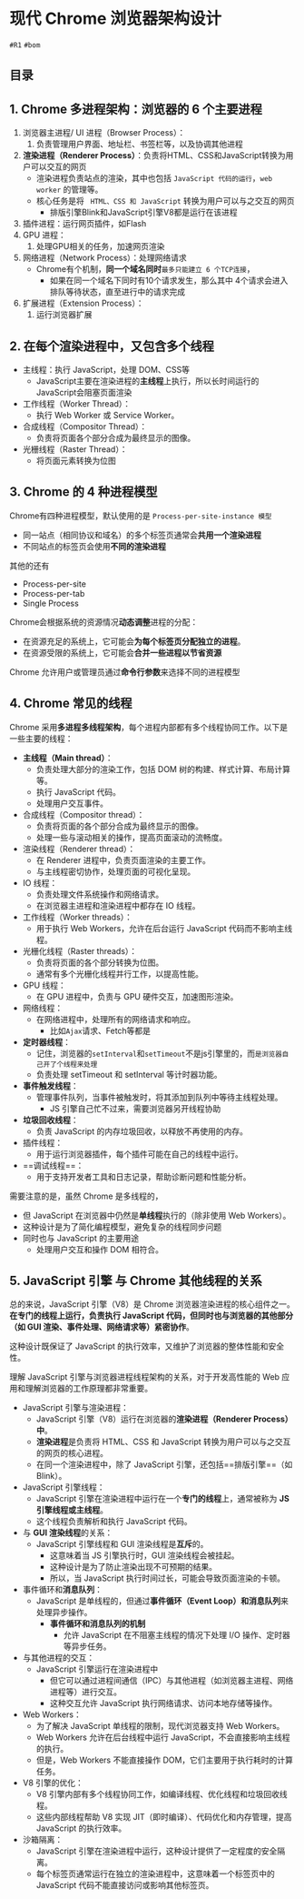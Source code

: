 
# 现代 Chrome 浏览器架构设计

`#R1` `#bom` 


## 目录
<!-- toc -->
 ## 1. Chrome 多进程架构：浏览器的 6 个主要进程 

1. 浏览器主进程/ UI 进程（Browser Process）：
	1. 负责管理用户界面、地址栏、书签栏等，以及协调其他进程
2. **渲染进程（Renderer Process）**：负责将HTML、CSS和JavaScript转换为用户可以交互的网页
	- 渲染进程负责站点的渲染，其中也包括 `JavaScript 代码的运行`，`web worker` 的管理等。
	- 核心任务是将 ` HTML、CSS 和 JavaScript` 转换为用户可以与之交互的网页
		- 排版引擎Blink和JavaScript引擎V8都是运行在该进程
3. 插件进程：运行网页插件，如Flash
4. GPU 进程：
	1. 处理GPU相关的任务，加速网页渲染
5. 网络进程（Network Process）：处理网络请求
	- Chrome有个机制，**同一个域名同时**`最多只能建立 6 个TCP连接`，
		- 如果在同一个域名下同时有10个请求发生，那么其中 4个请求会进入排队等待状态，直至进行中的请求完成
6. 扩展进程（Extension Process）：
	1. 运行浏览器扩展

## 2. 在每个渲染进程中，又包含多个线程

- 主线程：执行 JavaScript，处理 DOM、CSS等
	- JavaScript主要在渲染进程的**主线程**上执行，所以长时间运行的JavaScript会阻塞页面渲染
- 工作线程（Worker Thread）：
	- 执行 Web Worker 或 Service Worker。 
- 合成线程（Compositor Thread）：
	- 负责将页面各个部分合成为最终显示的图像。 
- 光栅线程（Raster Thread）：
	- 将页面元素转换为位图

## 3. Chrome 的 4 种进程模型

Chrome有四种进程模型，默认使用的是 `Process-per-site-instance 模型`

- 同一站点（相同协议和域名）的多个标签页通常会**共用一个渲染进程**
- 不同站点的标签页会使用**不同的渲染进程**

其他的还有
- Process-per-site
- Process-per-tab
- Single Process

Chrome会根据系统的资源情况**动态调整**进程的分配：
- 在资源充足的系统上，它可能会**为每个标签页分配独立的进程**。
- 在资源受限的系统上，它可能会**合并一些进程以节省资源**

Chrome 允许用户或管理员通过**命令行参数**来选择不同的进程模型

## 4. Chrome 常见的**线程**

Chrome 采用**多进程多线程架构**，每个进程内部都有多个线程协同工作。以下是一些主要的线程：

- **主线程（Main thread）**：
	- 负责处理大部分的渲染工作，包括 DOM 树的构建、样式计算、布局计算等。
	- 执行 JavaScript 代码。
	- 处理用户交互事件。
- 合成线程（Compositor thread）：
	- 负责将页面的各个部分合成为最终显示的图像。
	- 处理一些与滚动相关的操作，提高页面滚动的流畅度。
- 渲染线程（Renderer thread）：
	- 在 Renderer 进程中，负责页面渲染的主要工作。
	- 与主线程密切协作，处理页面的可视化呈现。
- IO 线程：
	- 负责处理文件系统操作和网络请求。
	- 在浏览器主进程和渲染进程中都存在 IO 线程。
- 工作线程（Worker threads）：
	- 用于执行 Web Workers，允许在后台运行 JavaScript 代码而不影响主线程。
- 光栅化线程（Raster threads）：
	- 负责将页面的各个部分转换为位图。
	- 通常有多个光栅化线程并行工作，以提高性能。
- GPU 线程：
	- 在 GPU 进程中，负责与 GPU 硬件交互，加速图形渲染。
- 网络线程：
   - 在网络进程中，处理所有的网络请求和响应。
      - 比如`Ajax`请求、Fetch等都是
- **定时器线程**：
	- 记住，浏览器的`setInterval`和`setTimeout`不是js引擎里的，而`是浏览器自己开了个线程来处理`
	- 负责处理 setTimeout 和 setInterval 等计时器功能。
- **事件触发线程**：
    - 管理事件队列，当事件被触发时，将其添加到队列中等待主线程处理。
        - JS 引擎自己忙不过来，需要浏览器另开线程协助
- **垃圾回收线程**：
    - 负责 JavaScript 的内存垃圾回收，以释放不再使用的内存。
- 插件线程：
    - 用于运行浏览器插件，每个插件可能在自己的线程中运行。
- ==调试线程==：
    - 用于支持开发者工具和日志记录，帮助诊断问题和性能分析。

需要注意的是，虽然 Chrome 是多线程的，
- 但 JavaScript 在浏览器中仍然是**单线程**执行的（除非使用 Web Workers）。
- 这种设计是为了简化编程模型，避免复杂的线程同步问题
- 同时也与 JavaScript 的主要用途
	- 处理用户交互和操作 DOM 相符合。

## 5. JavaScript 引擎 与 Chrome 其他线程的关系

总的来说，JavaScript 引擎（V8）是 Chrome 浏览器渲染进程的核心组件之一。**在专门的线程上运行，负责执行 JavaScript 代码，但同时也与浏览器的其他部分（如 GUI 渲染、事件处理、网络请求等）紧密协作**。

这种设计既保证了 JavaScript 的执行效率，又维护了浏览器的整体性能和安全性。

理解 JavaScript 引擎与浏览器进程线程架构的关系，对于开发高性能的 Web 应用和理解浏览器的工作原理都非常重要。

- JavaScript 引擎与渲染进程：
	- JavaScript 引擎（V8）运行在浏览器的**渲染进程（Renderer Process）中**。
	- **渲染进程**是负责将 HTML、CSS 和 JavaScript 转换为用户可以与之交互的网页的核心进程。
	- 在同一个渲染进程中，除了 JavaScript 引擎，还包括==排版引擎==（如 Blink）。
- JavaScript 引擎线程：
	- JavaScript 引擎在渲染进程中运行在一个**专门的线程**上，通常被称为 **JS 引擎线程或主线程**。
	- 这个线程负责解析和执行 JavaScript 代码。
- 与 **GUI 渲染线程**的关系：
	- JavaScript 引擎线程和 GUI 渲染线程是**互斥**的。
		- 这意味着当 JS 引擎执行时，GUI 渲染线程会被挂起。
		- 这种设计是为了防止渲染出现不可预期的结果。
		- 所以，当 JavaScript 执行时间过长，可能会导致页面渲染的卡顿。
- 事件循环和**消息队列**：
	- JavaScript 是单线程的，但通过**事件循环（Event Loop）和消息队列**来处理异步操作。
		- **事件循环和消息队列的机制**
			- 允许 JavaScript 在不阻塞主线程的情况下处理 I/O 操作、定时器等异步任务。
- 与其他进程的交互：
	- JavaScript 引擎运行在渲染进程中
		- 但它可以通过进程间通信（IPC）与其他进程（如浏览器主进程、网络进程等）进行交互。
		- 这种交互允许 JavaScript 执行网络请求、访问本地存储等操作。
- Web Workers：
	- 为了解决 JavaScript 单线程的限制，现代浏览器支持 Web Workers。
	- Web Workers 允许在后台线程中运行 JavaScript，不会直接影响主线程的执行。
	- 但是，Web Workers 不能直接操作 DOM，它们主要用于执行耗时的计算任务。
- V8 引擎的优化：
	- V8 引擎内部有多个线程协同工作，如编译线程、优化线程和垃圾回收线程。
	- 这些内部线程帮助 V8 实现 JIT（即时编译）、代码优化和内存管理，提高 JavaScript 的执行效率。
- 沙箱隔离：
	- JavaScript 引擎在渲染进程中运行，这种设计提供了一定程度的安全隔离。
	- 每个标签页通常运行在独立的渲染进程中，这意味着一个标签页中的 JavaScript 代码不能直接访问或影响其他标签页。

